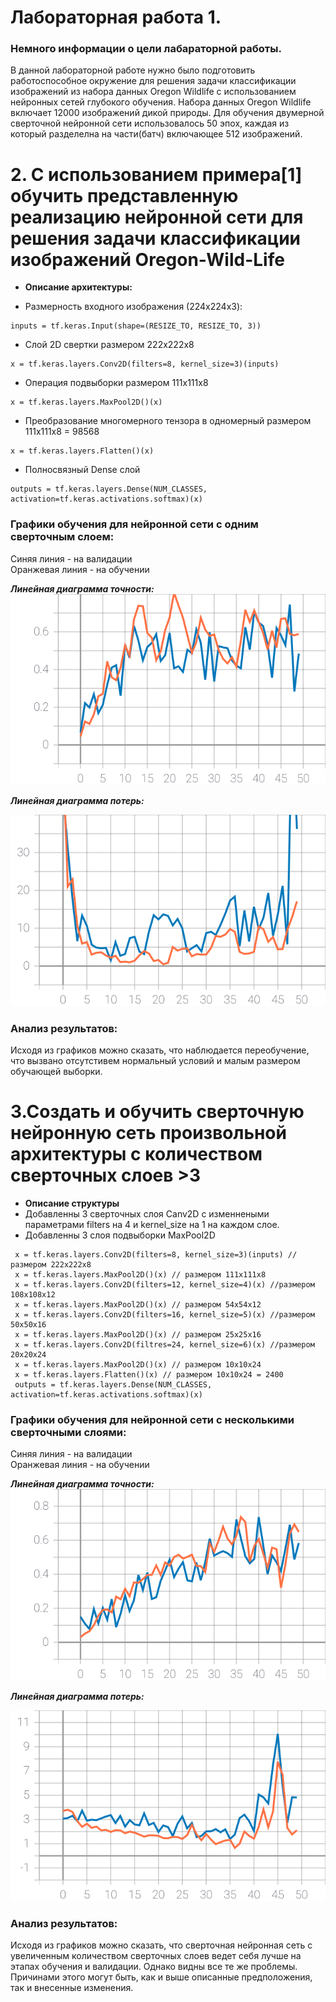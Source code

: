 Лабораторная работа 1.  
====

### Немного информации о цели лабараторной работы.
В данной лабораторной работе нужно было подготовить работоспособное окружение для решения задачи классификации изображений из набора данных Oregon Wildlife с использованием
нейронных сетей глубокого обучения. Набора данных Oregon Wildlife включает 12000 изображений дикой природы. Для обучения двумерной сверточной нейронной сети использовалось 50 эпох, каждая из который разделелна на части(батч) включающее 512 изображений.  

# 2. С использованием примера[1] обучить представленную реализацию нейронной сети для решения задачи классификации изображений Oregon-Wild-Life
* **Описание архитектуры:**   
 
* Размерность входного изображения (224x224x3): 
```
inputs = tf.keras.Input(shape=(RESIZE_TO, RESIZE_TO, 3))
```

* Слой 2D свертки размером 222х222х8
```
x = tf.keras.layers.Conv2D(filters=8, kernel_size=3)(inputs)
```

* Операция подвыборки размером 111х111х8
```
x = tf.keras.layers.MaxPool2D()(x)
```

* Преобразование многомерного тензора в одномерный размером 111x111x8 = 98568
 ```
 x = tf.keras.layers.Flatten()(x)
 ```
 
 * Полносвязный Dense слой
```
outputs = tf.keras.layers.Dense(NUM_CLASSES, activation=tf.keras.activations.softmax)(x)
```

 ### Графики обучения для нейронной сети с одним сверточным слоем:
 
Синяя линия - на валидации  
Оранжевая линия - на обучении  

 ***Линейная диаграмма точности:*** 
<img src="./epoch_categorical_accuracy v1.svg">

 ***Линейная диаграмма потерь:*** 
 
<img src="./epoch_loss v1.svg">

### Анализ результатов:

Исходя из графиков можно сказать, что наблюдается переобучение, что вызвано отсутстивем нормальный условий и малым размером обучающей выборки. 

# 3.Создать и обучить сверточную нейронную сеть произвольной архитектуры с количеством сверточных слоев >3
* **Описание структуры** 
* Добавленны 3 сверточных слоя Canv2D с изменнеными параметрами filters на 4 и kernel_size на 1 на каждом слое.
* Добавленны 3 слоя подвыборки MaxPool2D

 ```
  x = tf.keras.layers.Conv2D(filters=8, kernel_size=3)(inputs) //размером 222х222х8
  x = tf.keras.layers.MaxPool2D()(x) // размером 111x111x8 
  x = tf.keras.layers.Conv2D(filters=12, kernel_size=4)(x) //размером 108х108х12
  x = tf.keras.layers.MaxPool2D()(x) // размером 54x54x12
  x = tf.keras.layers.Conv2D(filters=16, kernel_size=5)(x) //размером 50х50х16
  x = tf.keras.layers.MaxPool2D()(x) // размером 25x25x16
  x = tf.keras.layers.Conv2D(filtres=24, kernel_size=6)(x) //размером 20х20х24
  x = tf.keras.layers.MaxPool2D()(x) // размером 10x10x24  
  x = tf.keras.layers.Flatten()(x) // размером 10x10x24 = 2400
  outputs = tf.keras.layers.Dense(NUM_CLASSES, activation=tf.keras.activations.softmax)(x)
  ```


 ### Графики обучения для нейронной сети с несколькими сверточными слоями:
 
Синяя линия - на валидации  
Оранжевая линия - на обучении  

 ***Линейная диаграмма точности:*** 
<img src="./epoch_categorical_accuracy v2.svg">

 ***Линейная диаграмма потерь:*** 
 
<img src="./epoch_loss v2.svg">

### Анализ результатов:

Исходя из графиков можно сказать, что сверточная нейронная сеть с увеличенным количеством сверточных слоев ведет себя лучше на этапах обучения и валидации. Однако видны все те же проблемы. Причинами этого могут быть, как и выше описанные предположения, так и внесенные изменения.  
